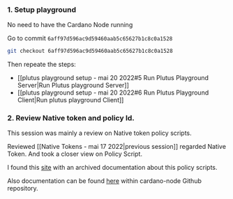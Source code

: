 
### 1. Setup playground
No need to have  the Cardano Node running

Go to commit  `6aff97d596ac9d59460aab5c65627b1c8c0a1528`

```bash
git checkout 6aff97d596ac9d59460aab5c65627b1c8c0a1528
```

Then repeate the steps:

- [[plutus playground setup - mai 20 2022#5 Run Plutus Playground Server|Run Plutus playground Server]]
- [[plutus playground setup - mai 20 2022#6 Run Plutus Playground Client|Run plutus playground Client]]


### 2. Review Native token and policy Id.

This session was mainly a review on Native token policy scripts.

Reviewed [[Native Tokens - mai 17 2022|previous session]] regarded Native Token. And took a closer view on Policy Script.

I found this [site](https://web.archive.org/web/20210601112403/https://docs.cardano.org/projects/cardano-node/en/latest/reference/simple-scripts.html) with an archived documentation about this policy scripts.

Also documentation can be found [here](https://github.com/input-output-hk/cardano-node/blob/c6b574229f76627a058a7e559599d2fc3f40575d/doc/reference/simple-scripts.md) within cardano-node Github repository.

